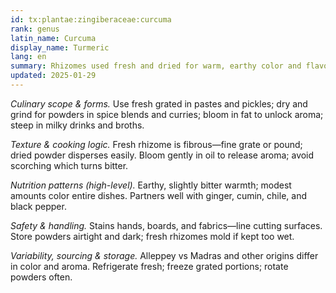 ```yaml
---
id: tx:plantae:zingiberaceae:curcuma
rank: genus
latin_name: Curcuma
display_name: Turmeric
lang: en
summary: Rhizomes used fresh and dried for warm, earthy color and flavor; central to curries, pickles, teas, and spice blends, with vibrant staining power.
updated: 2025-01-29
---
```


_Culinary scope & forms._ Use fresh grated in pastes and pickles; dry and grind for powders in spice blends and curries; bloom in fat to unlock aroma; steep in milky drinks and broths.

_Texture & cooking logic._ Fresh rhizome is fibrous—fine grate or pound; dried powder disperses easily. Bloom gently in oil to release aroma; avoid scorching which turns bitter.

_Nutrition patterns (high-level)._ Earthy, slightly bitter warmth; modest amounts color entire dishes. Partners well with ginger, cumin, chile, and black pepper.

_Safety & handling._ Stains hands, boards, and fabrics—line cutting surfaces. Store powders airtight and dark; fresh rhizomes mold if kept too wet.

_Variability, sourcing & storage._ Alleppey vs Madras and other origins differ in color and aroma. Refrigerate fresh; freeze grated portions; rotate powders often.
